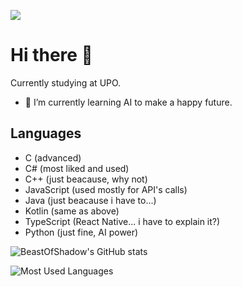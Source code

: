 ![](https://api.visitorbadge.io/api/VisitorHit?user=BeastOfShadow&repo=github-visitors-badge&countColor=%237B1E7A)
# Hi there 👋

Currently studying at UPO.

- 🌱 I’m currently learning AI to make a happy future.
<!-- - 📫 How to reach me: <a href="mailto:simone.negro.2002@gmail.com" target="_blank">simone.negro.2002@gmail.com</a>-->

## Languages

- C (advanced)
- C# (most liked and used)
- C++ (just beacause, why not)
- JavaScript (used mostly for API's calls)
- Java (just beacause i have to...)
- Kotlin (same as above)
- TypeScript (React Native... i have to explain it?)
- Python (just fine, AI power)

![BeastOfShadow's GitHub stats](https://github-readme-stats.vercel.app/api?username=BeastOfShadow&show_icons=true&theme=radical)

![Most Used Languages](https://github-readme-stats.vercel.app/api/top-langs/?username=BeastOfShadow&layout=compact&theme=radical)
<!--
**SimoneNegro/SimoneNegro** is a ✨ _special_ ✨ repository because its `README.md` (this file) appears on your GitHub profile.

Here are some ideas to get you started:

- 🔭 I’m currently working on ...
- 🌱 I’m currently learning ...
- 👯 I’m looking to collaborate on ...
- 🤔 I’m looking for help with ...
- 💬 Ask me about ...
- 📫 How to reach me: ...
- 😄 Pronouns: ...
- ⚡ Fun fact: ...
-->

